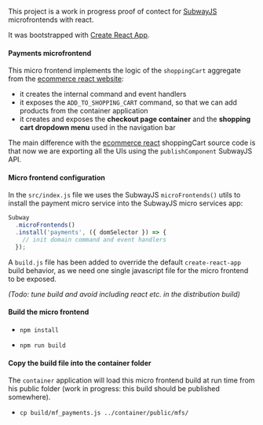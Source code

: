 This project is a work in progress proof of contect for [SubwayJS](https://github.com/subway-js/subway) microfrontends with react.

It was bootstrapped with [Create React App](https://github.com/facebook/create-react-app).

#### Payments microfrontend

This micro frontend implements the logic of the `shoppingCart` aggregate from the [ecommerce react website](https://github.com/subway-js/subway-react-ecommerce):

- it creates the internal command and event handlers
- it exposes the `ADD_TO_SHOPPING_CART` command, so that we can add products from the container application
- it creates and exposes the **checkout page container** and the **shopping cart dropdown menu** used in the navigation bar

The main difference with the [ecommerce react](https://github.com/subway-js/subway-react-ecommerce) shoppingCart source code is that now we are exporting all the UIs using the `publishComponent` SubwayJS API.


#### Micro frontend configuration

In the `src/index.js` file we uses the SubwayJS `microFrontends()` utils to install the payment micro service into the SubwayJS micro services app:

```js
Subway
  .microFrontends()
  .install('payments', ({ domSelector }) => {
    // init domain command and event handlers
  });
```

A `build.js` file has been added to override the default `create-react-app` build behavior, as we need one single javascript file for the micro frontend to be exposed.

*(Todo: tune build and avoid including react etc. in the distribution build)*

#### Build the micro frontend

- `npm install`

- `npm run build`

#### Copy the build file into the container folder

The `container` application will load this micro frontend build at run time from his public folder (work in progress: this build should be published somewhere).

- `cp build/mf_payments.js ../container/public/mfs/`
